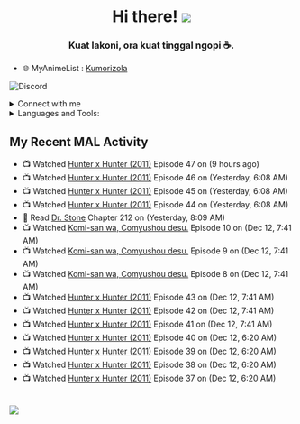 <h1 align="center">Hi there! <img src="https://media.giphy.com/media/hvRJCLFzcasrR4ia7z/giphy.gif" width="25px"> </h1>
<h3 align="center">Kuat lakoni, ora kuat tinggal ngopi ☕.</h3>

- 🌐 MyAnimeList : [Kumorizola](https://myanimelist.net/animelist/Kumorizola)

![Discord](https://discord.c99.nl/widget/theme-3/761213268009943051.png)
<details>
      <summary>Connect with me</summary>
    <p align="left">
        <a href="https://www.facebook.com/kumori.hartley.1" target="blank"><img align="center"
                src="https://raw.githubusercontent.com/rahuldkjain/github-profile-readme-generator/master/src/images/icons/Social/facebook.svg"
                alt="kumori hartley" height="30" width="40" /></a>
        <a href="https://www.instagram.com/kumorizola/" target="blank"><img align="center"
                src="https://raw.githubusercontent.com/rahuldkjain/github-profile-readme-generator/master/src/images/icons/Social/instagram.svg"
                alt="kumorizola" height="30" width="40" /></a>
        <a href="https://discord.com" target="blank"><img align="center"
                src="https://raw.githubusercontent.com/rahuldkjain/github-profile-readme-generator/master/src/images/icons/Social/discord.svg"
                alt="Kumori#5882" height="30" width="40" /></a>
    </p>
</details>

<details>
    <summary align="left">Languages and Tools:</summary>
<p align="left">
      <a href="https://www.w3schools.com/css/" target="_blank">
        <img src="https://raw.githubusercontent.com/devicons/devicon/master/icons/css3/css3-original-wordmark.svg"
            alt="css3" width="40" height="40" /> </a> <a href="https://www.w3.org/html/" target="_blank"> <img
            src="https://raw.githubusercontent.com/devicons/devicon/master/icons/html5/html5-original-wordmark.svg"
            alt="html5" width="40" height="40" /> </a> <a href="https://www.java.com" target="_blank"> <img
            src="https://raw.githubusercontent.com/devicons/devicon/master/icons/java/java-original.svg" alt="java"
            width="40" height="40" /> </a> <a href="https://developer.mozilla.org/en-US/docs/Web/JavaScript"
            target="_blank"> <img
            src="https://raw.githubusercontent.com/devicons/devicon/master/icons/javascript/javascript-original.svg"
            alt="javascript" width="40" height="40" /> </a> <a href="https://nodejs.org" target="_blank"> <img
            src="https://raw.githubusercontent.com/devicons/devicon/master/icons/nodejs/nodejs-original-wordmark.svg"
            alt="nodejs" width="40" height="40" /> </a> <a href="https://www.python.org" target="_blank"> <img
            src="https://raw.githubusercontent.com/devicons/devicon/master/icons/python/python-original.svg"
            alt="python" width="40" height="40" /> </a> <a href="https://www.typescriptlang.org/" target="_blank"> <img
            src="https://raw.githubusercontent.com/devicons/devicon/master/icons/typescript/typescript-original.svg" 
            alt="typescript" width="40" height="40" /> </a> <a href="https://www.photoshop.com/en" target="_blank"> <img
            src="https://upload.wikimedia.org/wikipedia/commons/a/af/Adobe_Photoshop_CC_icon.svg" alt="photoshop" width="40" height="40"/> </a>
            <a href="https://www.adobe.com/products/premiere.html" target="_blank"> <img
            src="https://upload.wikimedia.org/wikipedia/commons/4/40/Adobe_Premiere_Pro_CC_icon.svg" alt="Premiere pro" width="40" height="40"/> </a>
            <a href="https://www.adobe.com/in/products/illustrator.html" target="_blank"> <img 
            src="https://upload.wikimedia.org/wikipedia/commons/f/fb/Adobe_Illustrator_CC_icon.svg" alt="illustrator" width="40" height="40"/> </a>
      
 </details>
 
 <h2> My Recent MAL Activity</h2>
<!-- MAL_ACTIVITY:start -->

- 📺 Watched [Hunter x Hunter (2011)](https://MyAnimeList.net/anime.php?id=11061) Episode 47 on (9 hours ago)
- 📺 Watched [Hunter x Hunter (2011)](https://MyAnimeList.net/anime.php?id=11061) Episode 46 on (Yesterday, 6:08 AM)
- 📺 Watched [Hunter x Hunter (2011)](https://MyAnimeList.net/anime.php?id=11061) Episode 45 on (Yesterday, 6:08 AM)
- 📺 Watched [Hunter x Hunter (2011)](https://MyAnimeList.net/anime.php?id=11061) Episode 44 on (Yesterday, 6:08 AM)
- 📖 Read [Dr. Stone](https://MyAnimeList.net/manga.php?id=103897) Chapter 212 on (Yesterday, 8:09 AM)
- 📺 Watched [Komi-san wa, Comyushou desu.](https://MyAnimeList.net/anime.php?id=48926) Episode 10 on (Dec 12, 7:41 AM)
- 📺 Watched [Komi-san wa, Comyushou desu.](https://MyAnimeList.net/anime.php?id=48926) Episode 9 on (Dec 12, 7:41 AM)
- 📺 Watched [Komi-san wa, Comyushou desu.](https://MyAnimeList.net/anime.php?id=48926) Episode 8 on (Dec 12, 7:41 AM)
- 📺 Watched [Hunter x Hunter (2011)](https://MyAnimeList.net/anime.php?id=11061) Episode 43 on (Dec 12, 7:41 AM)
- 📺 Watched [Hunter x Hunter (2011)](https://MyAnimeList.net/anime.php?id=11061) Episode 42 on (Dec 12, 7:41 AM)
- 📺 Watched [Hunter x Hunter (2011)](https://MyAnimeList.net/anime.php?id=11061) Episode 41 on (Dec 12, 7:41 AM)
- 📺 Watched [Hunter x Hunter (2011)](https://MyAnimeList.net/anime.php?id=11061) Episode 40 on (Dec 12, 6:20 AM)
- 📺 Watched [Hunter x Hunter (2011)](https://MyAnimeList.net/anime.php?id=11061) Episode 39 on (Dec 12, 6:20 AM)
- 📺 Watched [Hunter x Hunter (2011)](https://MyAnimeList.net/anime.php?id=11061) Episode 38 on (Dec 12, 6:20 AM)
- 📺 Watched [Hunter x Hunter (2011)](https://MyAnimeList.net/anime.php?id=11061) Episode 37 on (Dec 12, 6:20 AM)

<!-- MAL_ACTIVITY:end -->

  
<h2 align="left"> <img src="https://media.discordapp.net/attachments/918405470073520168/919220018355523584/ezgif.com-gif-maker_1.gif">
